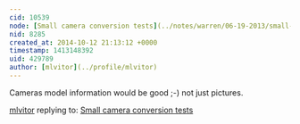 ```yaml
---
cid: 10539
node: [Small camera conversion tests](../notes/warren/06-19-2013/small-camera-conversion-tests)
nid: 8285
created_at: 2014-10-12 21:13:12 +0000
timestamp: 1413148392
uid: 429789
author: [mlvitor](../profile/mlvitor)
---
```


Cameras model information would be good ;-) not just pictures.

[mlvitor](../profile/mlvitor) replying to: [Small camera conversion tests](../notes/warren/06-19-2013/small-camera-conversion-tests)

